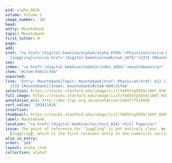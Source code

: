 ```yaml
---
pid: alpha_0616
volume: Volume 2
image_number: '34'
head:
entry: Mountebank
topic: Mountebank
first_letter: M
page:
add:
xref: "<a href='/digital-beehive/alpha4/alpha_0709/'>Physician</a>|<a href='/digital-beehive/num2/num_0523/'>422
  [Juggling]</a>|<a href='/digital-beehive/num6/num_1875/'>1333 [Mountebank]</a>"
see:
index: "<a href='/digital-beehive/index3/index_2604/'>mountebank</a>"
item: "#item-0d4c7cfeb"
unparsed:
line: 'Entry: Mountebank|Topic: Mountebank|Xref: Physician|Xref: 422 [Juggling]|Xref:
  1333 [Mountebank]|Index: mountebank|#item-0d4c7cfeb'
selection: https://stacks.stanford.edu/image/iiif/fm855tg5659/1607_0501/722,1428,3059,462/full/0/default.jpg
full_image: https://stacks.stanford.edu/image/iiif/fm855tg5659/1607_0501/full/full/0/default.jpg
annotation_uri: http://dev.llgc.org.uk/annotation/1564777419950
sort_value: '203411428'
insertion:
thumbnail: https://stacks.stanford.edu/image/iiif/fm855tg5659/1607_0501/722,1428,600,180/250,/0/default.jpg
label: Mountebank
location: "<a href='/digital-beehive/toc/toc2_024/'>Full Page</a>"
issue: The point of reference for "Juggling" is not entirely clear. We linked to 422
  [Juggling], which is the first relevant entry in the numerical section of the Alvearium.
also_in_entry:
order: '169'
layout: alpha_item
collection: alpha3
---
```

